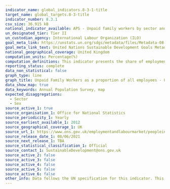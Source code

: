 ```yaml
---
indicator_name: global_indicators.8-3-1-title
target_name: global_targets.8-3-title
indicator_number: 8.3.1
csv_size: 36.915 kB
national_indicator_available: APS - Unpaid family workers by sector and sex
un_designated_tier: Tier II
un_custodian_agency: International Labour Organization (ILO)
goal_meta_link: https://unstats.un.org/sdgs/metadata/files/Metadata-08-03-01.pdf
goal_meta_link_text: United Nations Sustainable Development Goals Metadata (PDF 191 KB)
national_geographical_coverage: United Kingdom
computation_units: Percentage(%)
computation_definitions: This indicator presents the share of employment which is classified as informal employment in the total economy, and separately in agriculture and in non-agriculture.
reporting_status: complete
data_non_statistical: false
graph_type: line
graph_title: Unpaid Family Workers as a proportion of all employees - United Kingdom
data_show_map: true
data_keywords: Annual Population Survey, map
expected_disaggregations:
  - Sector
  - Sex
source_active_1: true
source_organisation_1: Office for National Statistics
source_periodicity_1: Yearly
source_earliest_available_1: 2012
source_geographical_coverage_1: UK
source_url_1: https://www.ons.gov.uk/employmentandlabourmarket/peopleinwork/employmentandemployeetypes/adhocs/13308informalemploymentintheagriculturalandnonagriculturalsectorsbysexcountryandregionoftheuk2012to2020
source_release_date_1: 08/06/2021
source_next_release_1: TBA
source_statistical_classification_1: Official
source_contact_1: SustainableDevelopment@ons.gov.uk
source_active_2: false
source_active_3: false
source_active_4: false
source_active_5: false
source_active_6: false
other_info: Data follows the UN specification for this indicator. This indicator has been identified in collaboration with topic experts.
---
```

